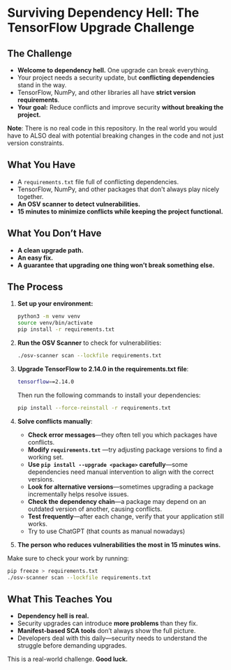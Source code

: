 # Surviving Dependency Hell: The TensorFlow Upgrade Challenge

## The Challenge

- **Welcome to dependency hell.** One upgrade can break everything.
- Your project needs a security update, but **conflicting dependencies** stand in the way.
- TensorFlow, NumPy, and other libraries all have **strict version requirements**.
- **Your goal:** Reduce conflicts and improve security **without breaking the project.**

**Note**: There is no real code in this repository. In the real world you would have to ALSO deal with potential breaking changes in the code and not just version constraints. 

## What You Have

- A `requirements.txt` file full of conflicting dependencies.
- TensorFlow, NumPy, and other packages that don't always play nicely together.
- **An OSV scanner to detect vulnerabilities.**
- **15 minutes to minimize conflicts while keeping the project functional.**

## What You Don’t Have

- **A clean upgrade path.**
- **An easy fix.**
- **A guarantee that upgrading one thing won’t break something else.**

## The Process

1. **Set up your environment:**
   ```sh
   python3 -m venv venv
   source venv/bin/activate
   pip install -r requirements.txt
   ```

2. **Run the OSV Scanner** to check for vulnerabilities:
   ```sh
   ./osv-scanner scan --lockfile requirements.txt
   ```

3. **Upgrade TensorFlow to 2.14.0 in the requirements.txt file**:
   ```sh
   tensorflow==2.14.0
   ```

   Then run the following commands to install your dependencies:

   ```sh
   pip install --force-reinstall -r requirements.txt
   ```

4. **Solve conflicts manually**:
   - **Check error messages**—they often tell you which packages have conflicts.
   - **Modify `requirements.txt`** —try adjusting package versions to find a working set.
   - **Use `pip install --upgrade <package>` carefully**—some dependencies need manual intervention to align with the correct versions.
   - **Look for alternative versions**—sometimes upgrading a package incrementally helps resolve issues.
   - **Check the dependency chain**—a package may depend on an outdated version of another, causing conflicts.
   - **Test frequently**—after each change, verify that your application still works.
   - Try to use ChatGPT (that counts as manual nowadays)

6. **The person who reduces vulnerabilities the most in 15 minutes wins.**


Make sure to check your work by running:

```sh
pip freeze > requirements.txt
./osv-scanner scan --lockfile requirements.txt
```

## What This Teaches You

- **Dependency hell is real.**
- Security upgrades can introduce **more problems** than they fix.
- **Manifest-based SCA tools** don’t always show the full picture.
- Developers deal with this daily—security needs to understand the struggle before demanding upgrades.

This is a real-world challenge. **Good luck.**
